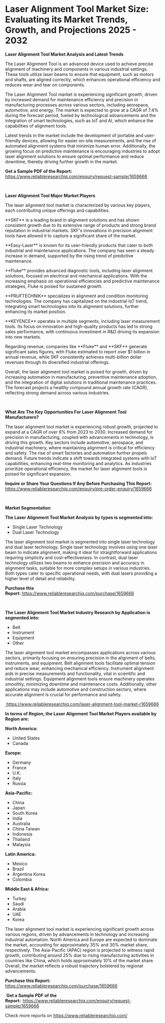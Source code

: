 <p><h1>Laser Alignment Tool Market Size: Evaluating its Market Trends, Growth, and Projections 2025 - 2032</h1></p><p><strong>Laser Alignment Tool Market Analysis and Latest Trends</strong></p>
<p><p>The Laser Alignment Tool is an advanced device used to achieve precise alignment of machinery and components in various industrial settings. These tools utilize laser beams to ensure that equipment, such as motors and shafts, are aligned correctly, which enhances operational efficiency and reduces wear and tear on components. </p><p>The Laser Alignment Tool market is experiencing significant growth, driven by increased demand for maintenance efficiency and precision in manufacturing processes across various sectors, including aerospace, automotive, and energy. The market is expected to grow at a CAGR of 7.4% during the forecast period, fueled by technological advancements and the integration of smart technologies, such as IoT and AI, which enhance the capabilities of alignment tools. </p><p>Latest trends in the market include the development of portable and user-friendly devices, allowing for easier on-site measurements, and the rise of automated alignment systems that minimize human error. Additionally, the growing focus on predictive maintenance is encouraging industries to adopt laser alignment solutions to ensure optimal performance and reduce downtime, thereby driving further growth in the market.</p></p>
<p><strong>Get a Sample PDF of the Report:&nbsp;</strong> <a href="https://www.reliableresearchiq.com/enquiry/request-sample/1659666?utm_campaign=1835&utm_medium=2&utm_source=Github&utm_content=ia&utm_term=08042025&utm_id=laser-alignment-tool">https://www.reliableresearchiq.com/enquiry/request-sample/1659666</a></p>
<p>&nbsp;</p>
<p><strong>Laser Alignment Tool Major Market Players</strong></p>
<p><p>The laser alignment tool market is characterized by various key players, each contributing unique offerings and capabilities. </p><p>**SKF** is a leading brand in alignment solutions and has shown consistent growth due to its extensive range of products and strong brand reputation in industrial markets. SKF's innovations in precision alignment tools have allowed it to capture a significant share of the market.</p><p>**Easy-Laser** is known for its user-friendly products that cater to both industrial and maintenance applications. The company has seen a steady increase in demand, supported by the rising trend of predictive maintenance.</p><p>**Fluke** provides advanced diagnostic tools, including laser alignment solutions, focused on electrical and mechanical applications. With the increasing emphasis on operational efficiencies and predictive maintenance strategies, Fluke is poised for sustained growth.</p><p>**PRUFTECHNIK** specializes in alignment and condition monitoring technologies. The company has capitalized on the industrial IoT trend, integrating smart technologies into its alignment solutions, further enhancing its market position.</p><p>**KEYENCE** operates in multiple segments, including laser measurement tools. Its focus on innovation and high-quality products has led to strong sales performance, with continuous investment in R&D driving its expansion into new markets.</p><p>Regarding revenue, companies like **Fluke** and **SKF** generate significant sales figures, with Fluke estimated to report over $1 billion in annual revenue, while SKF consistently achieves multi-billion dollar revenues through its diversified industrial offerings.</p><p>Overall, the laser alignment tool market is poised for growth, driven by increasing automation in manufacturing, preventive maintenance adoption, and the integration of digital solutions in traditional maintenance practices. The forecast projects a healthy compound annual growth rate (CAGR), reflecting strong demand across various industries.</p></p>
<p>&nbsp;</p>
<p><strong>What Are The Key Opportunities For Laser Alignment Tool Manufacturers?</strong></p>
<p><p>The laser alignment tool market is experiencing robust growth, projected to expand at a CAGR of over 6% from 2023 to 2030. Increased demand for precision in manufacturing, coupled with advancements in technology, is driving this growth. Key sectors include automotive, aerospace, and industrial machinery, where maintaining alignment is critical for efficiency and safety. The rise of smart factories and automation further propels demand. Future trends indicate a shift towards integrated systems with IoT capabilities, enhancing real-time monitoring and analytics. As industries prioritize operational efficiency, the market for laser alignment tools is poised for significant expansion.</p></p>
<p><strong>Inquire or Share Your Questions If Any Before Purchasing This Report:</strong> <a href="https://www.reliableresearchiq.com/enquiry/pre-order-enquiry/1659666?utm_campaign=1835&utm_medium=2&utm_source=Github&utm_content=ia&utm_term=08042025&utm_id=laser-alignment-tool">https://www.reliableresearchiq.com/enquiry/pre-order-enquiry/1659666</a></p>
<p>&nbsp;</p>
<p><strong>Market Segmentation</strong></p>
<p><strong>The Laser Alignment Tool Market Analysis by types is segmented into:</strong></p>
<p><ul><li>Single Laser Technology</li><li>Dual Laser Technology</li></ul></p>
<p><p>The laser alignment tool market is segmented into single laser technology and dual laser technology. Single laser technology involves using one laser beam to indicate alignment, making it ideal for straightforward applications requiring simplicity and cost-effectiveness. In contrast, dual laser technology utilizes two beams to enhance precision and accuracy in alignment tasks, suitable for more complex setups in various industries. Both types cater to specific operational needs, with dual lasers providing a higher level of detail and reliability.</p></p>
<p><strong>Purchase this Report:&nbsp;</strong><a href="https://www.reliableresearchiq.com/purchase/1659666?utm_campaign=1835&utm_medium=2&utm_source=Github&utm_content=ia&utm_term=08042025&utm_id=laser-alignment-tool">https://www.reliableresearchiq.com/purchase/1659666</a></p>
<p>&nbsp;</p>
<p><strong>The Laser Alignment Tool Market Industry Research by Application is segmented into:</strong></p>
<p><ul><li>Belt</li><li>Instrument</li><li>Equipment</li><li>Other</li></ul></p>
<p><p>The laser alignment tool market encompasses applications across various sectors, primarily focusing on ensuring precision in the alignment of belts, instruments, and equipment. Belt alignment tools facilitate optimal tension and reduce wear, enhancing mechanical efficiency. Instrument alignment aids in precise measurements and functionality, vital in scientific and industrial settings. Equipment alignment tools ensure machinery operates smoothly, minimizing downtime and maintenance costs. Additionally, other applications may include automotive and construction sectors, where accurate alignment is crucial for performance and safety.</p></p>
<p><a href="https://www.reliableresearchiq.com/laser-alignment-tool-market-r1659666?utm_campaign=1835&utm_medium=2&utm_source=Github&utm_content=ia&utm_term=08042025&utm_id=laser-alignment-tool">&nbsp;https://www.reliableresearchiq.com/laser-alignment-tool-market-r1659666</a></p>
<p><strong>In terms of Region, the Laser Alignment Tool Market Players available by Region are:</strong></p>
<p>
    <p> <strong> North America: </strong>
        <ul>
            <li>United States</li>
            <li>Canada</li>
        </ul>
        </p> 
    <p> <strong> Europe: </strong>
        <ul>
            <li>Germany</li>
            <li>France</li>
            <li>U.K.</li>
            <li>Italy</li>
            <li>Russia</li>
        </ul>
        </p> 
    <p> <strong> Asia-Pacific: </strong>
        <ul>
            <li>China</li>
            <li>Japan</li>
            <li>South Korea</li>
            <li>India</li>
            <li>Australia</li>
            <li>China Taiwan</li>
            <li>Indonesia</li>
            <li>Thailand</li>
            <li>Malaysia</li>
        </ul>
        </p> 
    <p> <strong> Latin America: </strong>
        <ul>
            <li>Mexico</li>
            <li>Brazil</li>
            <li>Argentina Korea</li>
            <li>Colombia</li>
        </ul>
        </p> 
    <p> <strong> Middle East & Africa: </strong>
        <ul>
            <li>Turkey</li>
            <li>Saudi</li>
            <li>Arabia</li>
            <li>UAE</li>
            <li>Korea</li>
        </ul>
    </p>
    </p>
<p><p>The laser alignment tool market is experiencing significant growth across various regions, driven by advancements in technology and increasing industrial automation. North America and Europe are expected to dominate the market, accounting for approximately 35% and 30% market share, respectively. The Asia-Pacific (APAC) region is projected to witness rapid growth, contributing around 25% due to rising manufacturing activities in countries like China, which holds approximately 10% of the market share. Overall, the market reflects a robust trajectory bolstered by regional advancements.</p></p>
<p><strong>Purchase this Report: </strong><a href="https://www.reliableresearchiq.com/purchase/1659666?utm_campaign=1835&utm_medium=2&utm_source=Github&utm_content=ia&utm_term=08042025&utm_id=laser-alignment-tool">https://www.reliableresearchiq.com/purchase/1659666</a></p>
<p>&nbsp;<strong>Get a Sample PDF of the Report:&nbsp;&nbsp;</strong><a href="https://www.reliableresearchiq.com/enquiry/request-sample/1659666?utm_campaign=1835&utm_medium=2&utm_source=Github&utm_content=ia&utm_term=08042025&utm_id=laser-alignment-tool">https://www.reliableresearchiq.com/enquiry/request-sample/1659666</a></p>
<p><strong></strong></p>
<p>Check more reports on <a href="https://www.reliableresearchiq.com/?utm_campaign=1835&utm_medium=2&utm_source=Github&utm_content=ia&utm_term=08042025&utm_id=laser-alignment-tool">https://www.reliableresearchiq.com/</a></p>